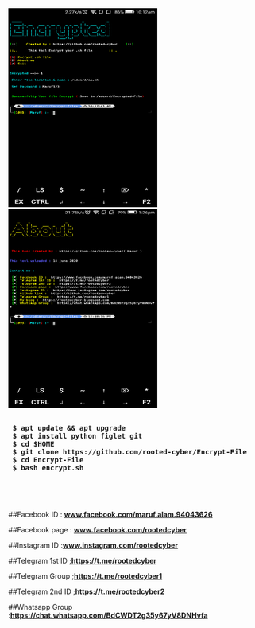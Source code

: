 <img src="https://github.com/rooted-cyber/Encrypt-File/raw/master/images/e.png" style="width:300px;height:400px;">
<img src="https://github.com/rooted-cyber/Encrypt-File/raw/master/images/e2.png" style="width:300px;height:400px;">
<pre>
<b>
 $ apt update && apt upgrade
 $ apt install python figlet git
 $ cd $HOME
 $ git clone https://github.com/rooted-cyber/Encrypt-File
 $ cd Encrypt-File
 $ bash encrypt.sh
 </b>
 </pre>
 <br />
 
 
 
 ##Facebook ID : <b>www.facebook.com/maruf.alam.94043626</b>
 
 ##Facebook page : <b>www.facebook.com/rootedcyber</b>
 
##Instagram ID :<b>www.instagram.com/rootedcyber</b>

 ##Telegram 1st ID ;<b>https://t.me/rootedcyber</b>
 
 ##Telegram Group ;<b>https://t.me/rootedcyber1</b>
 
 ##Telegram 2nd ID ;<b>https://t.me/rootedcyber2</b>
 
 ##Whatsapp Group :<b>https://chat.whatsapp.com/BdCWDT2g35y67yV8DNHvfa</b>
 
 